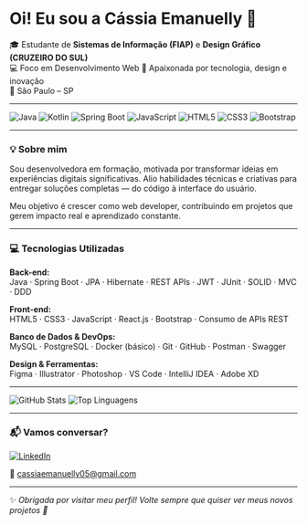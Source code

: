 # Oi! Eu sou a Cássia Emanuelly 🚀

🎓 Estudante de **Sistemas de Informação (FIAP)** e **Design Gráfico (CRUZEIRO DO SUL)**  
💻 Foco em Desenvolvimento Web
🎨 Apaixonada por tecnologia, design e inovação  
📍 São Paulo – SP  

---

![Java](https://img.shields.io/badge/Java-ED8B00?style=for-the-badge&logo=java&logoColor=white)
![Kotlin](https://img.shields.io/badge/Kotlin-7F52FF?style=for-the-badge&logo=kotlin&logoColor=white)
![Spring Boot](https://img.shields.io/badge/Spring_Boot-6DB33F?style=for-the-badge&logo=spring-boot&logoColor=white)
![JavaScript](https://img.shields.io/badge/JavaScript-F7DF1E?style=for-the-badge&logo=javascript&logoColor=black)
![HTML5](https://img.shields.io/badge/HTML5-E34F26?style=for-the-badge&logo=html5&logoColor=white)
![CSS3](https://img.shields.io/badge/CSS3-1572B6?style=for-the-badge&logo=css3&logoColor=white)
![Bootstrap](https://img.shields.io/badge/Bootstrap-7952B3?style=for-the-badge&logo=bootstrap&logoColor=white)

---

### 💡 Sobre mim

Sou desenvolvedora em formação, motivada por transformar ideias em experiências digitais significativas.
Alio habilidades técnicas e criativas para entregar soluções completas — do código à interface do usuário.

Meu objetivo é crescer como web developer, contribuindo em projetos que gerem impacto real e aprendizado constante.

---

### 💻 Tecnologias Utilizadas

**Back-end:**  
Java · Spring Boot · JPA · Hibernate · REST APIs · JWT · JUnit · SOLID · MVC · DDD  

**Front-end:**  
HTML5 · CSS3 · JavaScript · React.js · Bootstrap · Consumo de APIs REST  

**Banco de Dados & DevOps:**  
MySQL · PostgreSQL · Docker (básico) · Git · GitHub · Postman · Swagger  

**Design & Ferramentas:**  
Figma · Illustrator · Photoshop · VS Code · IntelliJ IDEA · Adobe XD  

---

![GitHub Stats](https://github-readme-stats.vercel.app/api?username=cassiaemanuelly&show_icons=true&theme=radical) ![Top Linguagens](https://github-readme-stats.vercel.app/api/top-langs/?username=cassiaemanuelly&layout=compact&theme=radical) 

---

### 📬 Vamos conversar?

[![LinkedIn](https://img.shields.io/badge/LinkedIn-0077B5?style=flat-square&logo=linkedin&logoColor=white)](https://linkedin.com/in/cassia-emanuelly) 

📧 cassiaemanuelly05@gmail.com

---

✨ *Obrigada por visitar meu perfil! Volte sempre que quiser ver meus novos projetos 🚀*


